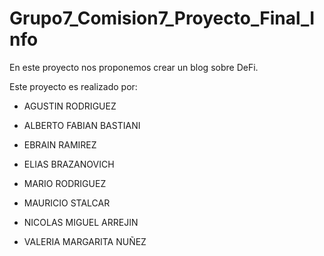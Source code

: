 # Grupo7_Comision7_Proyecto_Final_Info
En este proyecto nos proponemos crear un blog sobre DeFi.

Este proyecto es realizado por:

- AGUSTIN RODRIGUEZ

- ALBERTO FABIAN BASTIANI

- EBRAIN RAMIREZ

- ELIAS BRAZANOVICH

- MARIO RODRIGUEZ

- MAURICIO STALCAR

- NICOLAS MIGUEL ARREJIN

- VALERIA MARGARITA NUÑEZ
